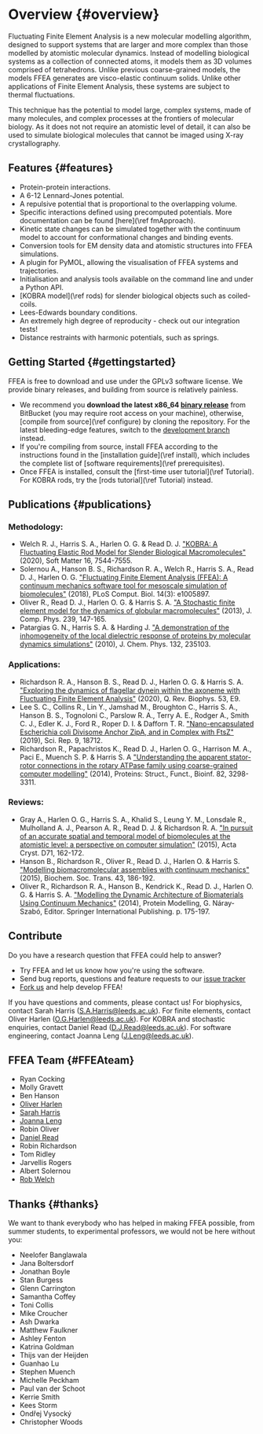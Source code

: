 # Overview {#overview}

Fluctuating Finite Element Analysis is a new molecular modelling algorithm, designed to support systems that are larger and more complex than those modelled by atomistic molecular dynamics. Instead of modelling biological systems as a collection of connected atoms, it models them as 3D volumes comprised of tetrahedrons. Unlike previous coarse-grained models, the models FFEA generates are visco-elastic continuum solids. Unlike other applications of Finite Element Analysis, these systems are subject to thermal fluctuations.

This technique has the potential to model large, complex systems, made of many molecules, and complex processes at the frontiers of molecular biology. As it does not not require an atomistic level of detail, it can also be used to simulate biological molecules that cannot be imaged using X-ray crystallography.

## Features  {#features}

 * Protein-protein interactions.
 * A 6-12 Lennard-Jones potential.
 * A repulsive potential that is proportional to the overlapping volume.
 * Specific interactions defined using precomputed potentials. More documentation can be found [here](\ref fmApproach).
 * Kinetic state changes can be simulated together with the continuum model to account for conformational changes and binding events.
 * Conversion tools for EM density data and atomistic structures into FFEA simulations.
 * A plugin for PyMOL, allowing the visualisation of FFEA systems and trajectories.
 * Initialisation and analysis tools available on the command line and under a Python API.
 * [KOBRA model](\ref rods) for slender biological objects such as coiled-coils.
 * Lees-Edwards boundary conditions.
 * An extremely high degree of reproducity - check out our integration tests!
 * Distance restraints with harmonic potentials, such as springs.

## Getting Started  {#gettingstarted}

FFEA is free to download and use under the GPLv3 software license. We provide binary releases, and building from source is relatively painless.

* We recommend you **download the latest x86_64 [binary release](https://bitbucket.org/FFEA/ffea/downloads)** from BitBucket (you may require root access on your machine), otherwise, [compile from source](\ref configure) by cloning the repository. For the latest bleeding-edge features, switch to the [development branch](https://bitbucket.org/FFEA/ffea/src/superdev/) instead.
* If you're compiling from source, install FFEA according to the instructions found in the [installation guide](\ref install), which includes the complete list of [software requirements](\ref prerequisites).
* Once FFEA is installed, consult the [first-time user tutorial](\ref Tutorial). For KOBRA rods, try the [rods tutorial](\ref Tutorial) instead.

## Publications  {#publications}

### Methodology:
* Welch R. J., Harris S. A., Harlen O. G. & Read D. J. ["KOBRA: A Fluctuating Elastic Rod Model for Slender Biological Macromolecules"](https://doi.org/10.1039/D0SM00491J) (2020), Soft Matter 16, 7544-7555.
* Solernou A., Hanson B. S., Richardson R. A., Welch R., Harris S. A., Read D. J., Harlen O. G. ["Fluctuating Finite Element Analysis (FFEA): A continuum mechanics software tool for mesoscale simulation of biomolecules"](https://journals.plos.org/ploscompbiol/article?id=10.1371/journal.pcbi.1005897) (2018), PLoS Comput. Biol. 14(3): e1005897.
* Oliver R., Read D. J., Harlen O. G. & Harris S. A. ["A Stochastic finite element model for the dynamics of globular macromolecules"](http://www.sciencedirect.com/science/article/pii/S0021999112007589) (2013), J. Comp. Phys. 239, 147-165.
* Patargias G. N., Harris S. A. & Harding J. ["A demonstration of the inhomogeneity of the local dielectric response of proteins by molecular dynamics simulations"](https://www.ncbi.nlm.nih.gov/pubmed/20572740) (2010), J. Chem. Phys. 132, 235103.

### Applications:
* Richardson R. A., Hanson B. S., Read D. J., Harlen O. G. & Harris S. A. ["Exploring the dynamics of flagellar dynein within the axoneme with Fluctuating Finite Element Analysis"](https://doi.org/10.1017/S0033583520000062) (2020), Q. Rev. Biophys. 53, E9.
* Lee S. C., Collins R., Lin Y., Jamshad M., Broughton C., Harris S. A., Hanson B. S., Tognoloni C., Parslow R. A., Terry A. E., Rodger A., Smith C. J., Edler K. J., Ford R., Roper D. I. & Dafforn T. R. ["Nano-encapsulated Escherichia coli Divisome Anchor ZipA, and in Complex with FtsZ"](https://doi.org/10.1038/s41598-019-54999-x) (2019), Sci. Rep. 9, 18712.
* Richardson R., Papachristos K., Read D. J., Harlen O. G., Harrison M. A., Paci E., Muench S. P. & Harris S. A ["Understanding the apparent stator-rotor connections in the rotary ATPase family using coarse-grained computer modelling"](https://www.ncbi.nlm.nih.gov/pubmed/25174610) (2014), Proteins: Struct., Funct., Bioinf. 82, 3298-3311.

### Reviews:
* Gray A., Harlen O. G., Harris S. A., Khalid S., Leung Y. M., Lonsdale R., Mulholland A. J., Pearson A. R., Read D. J. & Richardson R. A. ["In pursuit of an accurate spatial and temporal model of biomolecules at the atomistic level: a perspective on computer simulation"](https://www.ncbi.nlm.nih.gov/pubmed/25615870) (2015), Acta Cryst. D71, 162-172.
* Hanson B., Richardson R., Oliver R., Read D. J., Harlen O. & Harris S. ["Modelling biomacromolecular assemblies with continuum mechanics"](https://www.ncbi.nlm.nih.gov/pubmed/25849915) (2015), Biochem. Soc. Trans. 43, 186-192.
* Oliver R., Richardson R. A., Hanson B., Kendrick K., Read D. J., Harlen O. G. & Harris S. A. ["Modelling the Dynamic Architecture of Biomaterials Using Continuum Mechanics"](http://link.springer.com/chapter/10.1007%2F978-3-319-09976-7_8) (2014), Protein Modelling, G. Náray-Szabó, Editor. Springer International Publishing. p. 175-197.
       

## Contribute

Do you have a research question that FFEA could help to answer?

   * Try FFEA and let us know how you're using the software.
   * Send bug reports, questions and feature requests to our [issue tracker](https://bitbucket.org/FFEA/ffea/issues?status=new&status=open)
   * [Fork us](https://bitbucket.org/FFEA/ffea/fork) and help develop FFEA!

If you have questions and comments, please contact us! For biophysics, contact Sarah Harris ([S.A.Harris@leeds.ac.uk](mailto:S.A.Harris@leeds.ac.uk)). For finite elements, contact Oliver Harlen ([O.G.Harlen@leeds.ac.uk](mailto:O.G.Harlen@leeds.ac.uk)). For KOBRA and stochastic enquiries, contact Daniel Read ([D.J.Read@leeds.ac.uk](mailto:D.J.Read@leeds.ac.uk)). For software engineering, contact Joanna Leng ([J.Leng@leeds.ac.uk](mailto:J.Leng@leeds.ac.uk)).


## FFEA Team  {#FFEAteam}

   * Ryan Cocking
   * Molly Gravett
   * Ben Hanson
   * [Oliver Harlen](https://www.maths.leeds.ac.uk/index.php?id=263&uid=1025)
   * [Sarah Harris](http://www.comp-bio.physics.leeds.ac.uk/)
   * [Joanna Leng](https://www.eps.leeds.ac.uk/computing/staff/1509/joanna-leng)
   * Robin Oliver
   * [Daniel Read](http://www1.maths.leeds.ac.uk/~djread/)
   * Robin Richardson
   * Tom Ridley
   * Jarvellis Rogers
   * Albert Solernou
   * [Rob Welch](http://robwel.ch/)
   

## Thanks {#thanks}

We want to thank everybody who has helped in making FFEA possible, from 
 summer students, to experimental professors, we would not be here without you:
 
   * Neelofer Banglawala
   * Jana Boltersdorf
   * Jonathan Boyle
   * Stan Burgess
   * Glenn Carrington
   * Samantha Coffey
   * Toni Collis
   * Mike Croucher
   * Ash Dwarka
   * Matthew Faulkner 
   * Ashley Fenton
   * Katrina Goldman
   * Thijs van der Heijden
   * Guanhao Lu
   * Stephen Muench
   * Michelle Peckham
   * Paul van der Schoot
   * Kerrie Smith 
   * Kees Storm
   * Ondřej Vysocký
   * Christopher Woods
   
   